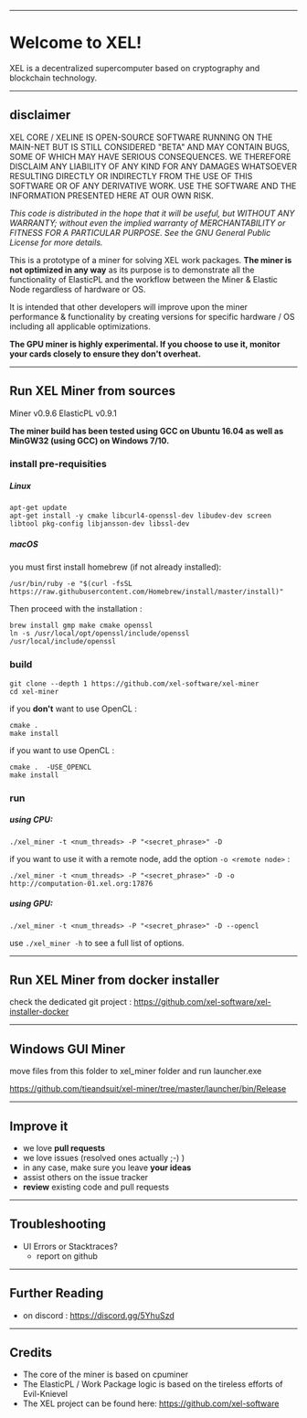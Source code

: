 ----
# Welcome to XEL!

XEL is a decentralized supercomputer based on cryptography and blockchain technology.

----
## disclaimer

XEL CORE / XELINE IS OPEN-SOURCE SOFTWARE RUNNING ON THE MAIN-NET BUT IS STILL CONSIDERED "BETA" AND MAY CONTAIN BUGS, SOME OF WHICH MAY HAVE SERIOUS CONSEQUENCES. WE THEREFORE DISCLAIM ANY LIABILITY OF ANY KIND FOR ANY DAMAGES WHATSOEVER RESULTING DIRECTLY OR INDIRECTLY FROM THE USE OF THIS SOFTWARE OR OF ANY DERIVATIVE WORK. USE THE SOFTWARE AND THE INFORMATION PRESENTED HERE AT OUR OWN RISK.

*This code is distributed in the hope that it will be useful, but WITHOUT ANY WARRANTY; without even the implied warranty of MERCHANTABILITY or FITNESS FOR A PARTICULAR PURPOSE.
See the GNU General Public License for more details.*

This is a prototype of a miner for solving XEL work packages.  **The miner is not optimized in any way** as its purpose is to demonstrate all the functionality of ElasticPL and the workflow between the Miner & Elastic Node regardless of hardware or OS.

It is intended that other developers will improve upon the miner performance & functionality by creating versions for specific hardware / OS including all applicable optimizations.

**The GPU miner is highly experimental.  If you choose to use it, monitor your cards closely to ensure they don't overheat.**

----
## Run XEL Miner from sources

Miner		v0.9.6
ElasticPL 	v0.9.1

**The miner build has been tested using GCC on Ubuntu 16.04 as well as MinGW32 (using GCC) on Windows 7/10.**

### install pre-requisities

##### Linux

```
apt-get update
apt-get install -y cmake libcurl4-openssl-dev libudev-dev screen libtool pkg-config libjansson-dev libssl-dev
```

##### macOS

you must first install homebrew (if not already installed):

```
/usr/bin/ruby -e "$(curl -fsSL https://raw.githubusercontent.com/Homebrew/install/master/install)"
```

Then proceed with the installation :

```
brew install gmp make cmake openssl
ln -s /usr/local/opt/openssl/include/openssl /usr/local/include/openssl
```

### build

```
git clone --depth 1 https://github.com/xel-software/xel-miner
cd xel-miner
```

if you **don't** want to use OpenCL :
```
cmake .
make install
```

if you want to use OpenCL :
```
cmake .  -USE_OPENCL
make install
```


### run


##### using CPU:

`./xel_miner -t <num_threads> -P "<secret_phrase>" -D`

if you want to use it with a remote node, add the option `-o <remote node>` :

`./xel_miner -t <num_threads> -P "<secret_phrase>" -D -o http://computation-01.xel.org:17876`

##### using GPU:

`./xel_miner -t <num_threads> -P "<secret_phrase>" -D --opencl`

use `./xel_miner -h` to see a full list of options.


----
## Run XEL Miner from docker installer

check the dedicated git project : https://github.com/xel-software/xel-installer-docker

----
## Windows GUI Miner
move files from this folder to xel_miner folder and run launcher.exe 

https://github.com/tieandsuit/xel-miner/tree/master/launcher/bin/Release


----
## Improve it

  - we love **pull requests**
  - we love issues (resolved ones actually ;-) )
  - in any case, make sure you leave **your ideas**
  - assist others on the issue tracker
  - **review** existing code and pull requests

----
## Troubleshooting

  - UI Errors or Stacktraces?
    - report on github

----
## Further Reading

  - on discord : https://discord.gg/5YhuSzd


----
## Credits
  - The core of the miner is based on cpuminer
  - The ElasticPL / Work Package logic is based on the tireless efforts of Evil-Knievel
  - The XEL project can be found here: https://github.com/xel-software
